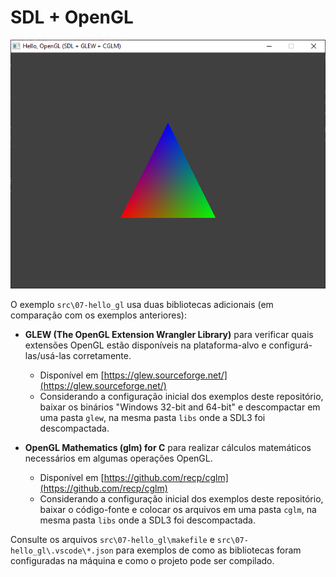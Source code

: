 # SDL + OpenGL

![Saída do Hello, OpenGL](img/output.png)

O exemplo `src\07-hello_gl` usa duas bibliotecas adicionais (em comparação com os exemplos anteriores):

- **GLEW (The OpenGL Extension Wrangler Library)** para verificar quais extensões OpenGL estão disponíveis na plataforma-alvo e configurá-las/usá-las corretamente.

  - Disponível em [https://glew.sourceforge.net/](https://glew.sourceforge.net/)
  - Considerando a configuração inicial dos exemplos deste repositório, baixar os binários "Windows 32-bit and 64-bit" e descompactar em uma pasta `glew`, na mesma pasta `libs` onde a SDL3 foi descompactada.

- **OpenGL Mathematics (glm) for C** para realizar cálculos matemáticos necessários em algumas operações OpenGL.

  - Disponível em [https://github.com/recp/cglm](https://github.com/recp/cglm)
  - Considerando a configuração inicial dos exemplos deste repositório, baixar o código-fonte e colocar os arquivos em uma pasta `cglm`, na mesma pasta `libs` onde a SDL3 foi descompactada.


Consulte os arquivos `src\07-hello_gl\makefile` e `src\07-hello_gl\.vscode\*.json` para exemplos de como as bibliotecas foram configuradas na máquina e como o projeto pode ser compilado.